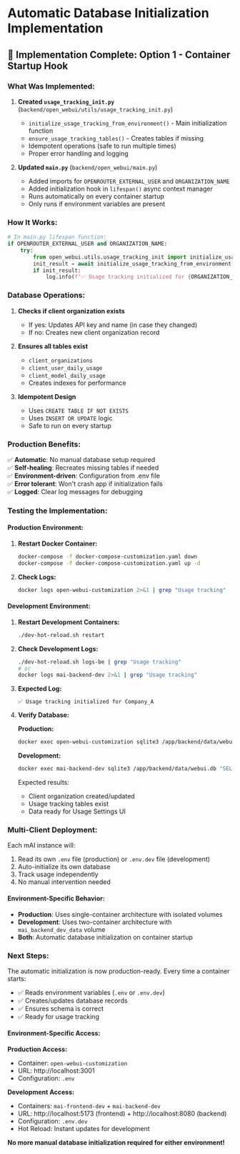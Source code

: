 # Automatic Database Initialization Implementation

## 🎯 Implementation Complete: Option 1 - Container Startup Hook

### **What Was Implemented:**

1. **Created `usage_tracking_init.py`** (`backend/open_webui/utils/usage_tracking_init.py`)
   - `initialize_usage_tracking_from_environment()` - Main initialization function
   - `ensure_usage_tracking_tables()` - Creates tables if missing
   - Idempotent operations (safe to run multiple times)
   - Proper error handling and logging

2. **Updated `main.py`** (`backend/open_webui/main.py`)
   - Added imports for `OPENROUTER_EXTERNAL_USER` and `ORGANIZATION_NAME`
   - Added initialization hook in `lifespan()` async context manager
   - Runs automatically on every container startup
   - Only runs if environment variables are present

### **How It Works:**

```python
# In main.py lifespan function:
if OPENROUTER_EXTERNAL_USER and ORGANIZATION_NAME:
    try:
        from open_webui.utils.usage_tracking_init import initialize_usage_tracking_from_environment
        init_result = await initialize_usage_tracking_from_environment()
        if init_result:
            log.info(f"✅ Usage tracking initialized for {ORGANIZATION_NAME}")
```

### **Database Operations:**

1. **Checks if client organization exists**
   - If yes: Updates API key and name (in case they changed)
   - If no: Creates new client organization record

2. **Ensures all tables exist**
   - `client_organizations`
   - `client_user_daily_usage`
   - `client_model_daily_usage`
   - Creates indexes for performance

3. **Idempotent Design**
   - Uses `CREATE TABLE IF NOT EXISTS`
   - Uses `INSERT OR UPDATE` logic
   - Safe to run on every startup

### **Production Benefits:**

✅ **Automatic**: No manual database setup required  
✅ **Self-healing**: Recreates missing tables if needed  
✅ **Environment-driven**: Configuration from .env file  
✅ **Error tolerant**: Won't crash app if initialization fails  
✅ **Logged**: Clear log messages for debugging  

### **Testing the Implementation:**

#### **Production Environment:**
1. **Restart Docker Container:**
   ```bash
   docker-compose -f docker-compose-customization.yaml down
   docker-compose -f docker-compose-customization.yaml up -d
   ```

2. **Check Logs:**
   ```bash
   docker logs open-webui-customization 2>&1 | grep "Usage tracking"
   ```

#### **Development Environment:**
1. **Restart Development Containers:**
   ```bash
   ./dev-hot-reload.sh restart
   ```

2. **Check Development Logs:**
   ```bash
   ./dev-hot-reload.sh logs-be | grep "Usage tracking"
   # or
   docker logs mai-backend-dev 2>&1 | grep "Usage tracking"
   ```

3. **Expected Log:**
   ```
   ✅ Usage tracking initialized for Company_A
   ```

4. **Verify Database:**
   
   **Production:**
   ```bash
   docker exec open-webui-customization sqlite3 /app/backend/data/webui.db "SELECT name FROM client_organizations;"
   ```
   
   **Development:**
   ```bash
   docker exec mai-backend-dev sqlite3 /app/backend/data/webui.db "SELECT name FROM client_organizations;"
   ```
   
   Expected results:
   - Client organization created/updated
   - Usage tracking tables exist
   - Data ready for Usage Settings UI

### **Multi-Client Deployment:**

Each mAI instance will:
1. Read its own `.env` file (production) or `.env.dev` file (development)
2. Auto-initialize its own database
3. Track usage independently
4. No manual intervention needed

#### **Environment-Specific Behavior:**
- **Production**: Uses single-container architecture with isolated volumes
- **Development**: Uses two-container architecture with `mai_backend_dev_data` volume
- **Both**: Automatic database initialization on container startup

### **Next Steps:**

The automatic initialization is now production-ready. Every time a container starts:
- ✅ Reads environment variables (`.env` or `.env.dev`)
- ✅ Creates/updates database records
- ✅ Ensures schema is correct
- ✅ Ready for usage tracking

#### **Environment-Specific Access:**

**Production Access:**
- Container: `open-webui-customization`
- URL: http://localhost:3001
- Configuration: `.env`

**Development Access:**
- Containers: `mai-frontend-dev` + `mai-backend-dev`
- URL: http://localhost:5173 (frontend) + http://localhost:8080 (backend)
- Configuration: `.env.dev`
- Hot Reload: Instant updates for development

**No more manual database initialization required for either environment!**